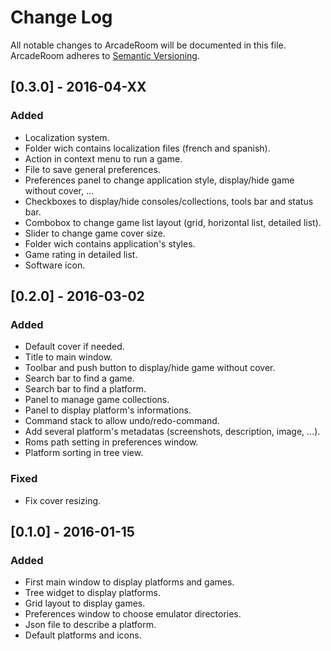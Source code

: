 # Change Log
All notable changes to ArcadeRoom will be documented in this file.
ArcadeRoom adheres to [Semantic Versioning](http://semver.org/).

## [0.3.0] - 2016-04-XX
### Added
- Localization system.
- Folder wich contains localization files (french and spanish).
- Action in context menu to run a game.
- File to save general preferences.
- Preferences panel to change application style, display/hide game without cover, ...
- Checkboxes to display/hide consoles/collections, tools bar and status bar.
- Combobox to change game list layout (grid, horizontal list, detailed list).
- Slider to change game cover size.
- Folder wich contains application's styles.
- Game rating in detailed list.
- Software icon.

## [0.2.0] - 2016-03-02
### Added
- Default cover if needed.
- Title to main window.
- Toolbar and push button to display/hide game without cover.
- Search bar to find a game.
- Search bar to find a platform.
- Panel to manage game collections.
- Panel to display platform's informations.
- Command stack to allow undo/redo-command.
- Add several platform's metadatas (screenshots, description, image, ...).
- Roms path setting in preferences window.
- Platform sorting in tree view.
### Fixed
- Fix cover resizing.

## [0.1.0] - 2016-01-15
### Added
- First main window to display platforms and games.
- Tree widget to display platforms.
- Grid layout to display games.
- Preferences window to choose emulator directories.
- Json file to describe a platform.
- Default platforms and icons.
